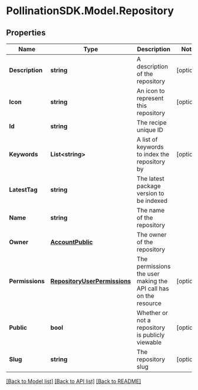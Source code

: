
# PollinationSDK.Model.Repository

## Properties

Name | Type | Description | Notes
------------ | ------------- | ------------- | -------------
**Description** | **string** | A description of the repository | [optional] 
**Icon** | **string** | An icon to represent this repository | [optional] 
**Id** | **string** | The recipe unique ID | 
**Keywords** | **List&lt;string&gt;** | A list of keywords to index the repository by | [optional] 
**LatestTag** | **string** | The latest package version to be indexed | 
**Name** | **string** | The name of the repository | 
**Owner** | [**AccountPublic**](AccountPublic.md) | The owner of the repository | 
**Permissions** | [**RepositoryUserPermissions**](RepositoryUserPermissions.md) | The permissions the user making the API call has on the resource | [optional] 
**Public** | **bool** | Whether or not a repository is publicly viewable | [optional] 
**Slug** | **string** | The repository slug | [optional] 

[[Back to Model list]](../README.md#documentation-for-models)
[[Back to API list]](../README.md#documentation-for-api-endpoints)
[[Back to README]](../README.md)

